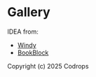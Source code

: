 # Gallery


IDEA from:
- [Windy](https://github.com/codrops/Windy)
- [BookBlock](https://github.com/codrops/BookBlock)

Copyright (c) 2025 Codrops